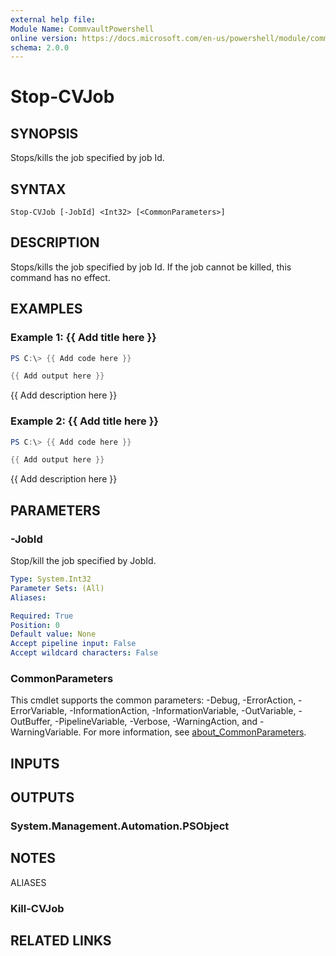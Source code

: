 ```yaml
---
external help file:
Module Name: CommvaultPowershell
online version: https://docs.microsoft.com/en-us/powershell/module/commvaultpowershell/stop-cvjob
schema: 2.0.0
---
```


# Stop-CVJob

## SYNOPSIS
Stops/kills the job specified by job Id.

## SYNTAX

```
Stop-CVJob [-JobId] <Int32> [<CommonParameters>]
```

## DESCRIPTION
Stops/kills the job specified by job Id.
If the job cannot be killed, this command has no effect.

## EXAMPLES

### Example 1: {{ Add title here }}
```powershell
PS C:\> {{ Add code here }}

{{ Add output here }}
```

{{ Add description here }}

### Example 2: {{ Add title here }}
```powershell
PS C:\> {{ Add code here }}

{{ Add output here }}
```

{{ Add description here }}

## PARAMETERS

### -JobId
Stop/kill the job specified by JobId.

```yaml
Type: System.Int32
Parameter Sets: (All)
Aliases:

Required: True
Position: 0
Default value: None
Accept pipeline input: False
Accept wildcard characters: False
```

### CommonParameters
This cmdlet supports the common parameters: -Debug, -ErrorAction, -ErrorVariable, -InformationAction, -InformationVariable, -OutVariable, -OutBuffer, -PipelineVariable, -Verbose, -WarningAction, and -WarningVariable. For more information, see [about_CommonParameters](http://go.microsoft.com/fwlink/?LinkID=113216).

## INPUTS

## OUTPUTS

### System.Management.Automation.PSObject

## NOTES

ALIASES

### Kill-CVJob

## RELATED LINKS

